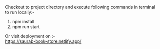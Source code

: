 Checkout to project directory and execute following commands in terminal to run locally:- <br/>

1. npm install
2. npm run start

Or visit deployment on :-<br/>
https://saurab-book-store.netlify.app/
